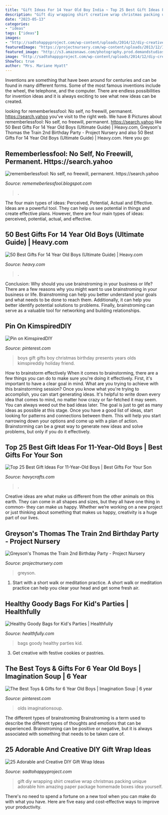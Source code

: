 ```yaml
---
title: "Gift Ideas For 14 Year Old Boy India ~ Top 25 Best Gift Ideas For 11-year-old Boys"
description: "Gift diy wrapping shirt creative wrap christmas packing unique adorable him amazing paper package homemade boxes idea yourself"
date: "2023-05-13"
categories:
- "ideas"
tags: ["ideas"]
images:
- "http://sadtohappyproject.com/wp-content/uploads/2014/12/diy-creative-gift-wrapping-ideas-With-shirt-for-him-boyfrind.jpg"
featuredImage: "https://projectnursery.com/wp-content/uploads/2013/12/IMG_6543-348x465.jpg"
featured_image: "http://s3.amazonaws.com/photography.prod.demandstudios.com/b8c338bc-de33-43cc-b821-f6e8ada6aa6a.jpg"
image: "http://sadtohappyproject.com/wp-content/uploads/2014/12/diy-creative-gift-wrapping-ideas-With-shirt-for-him-boyfrind.jpg"
ShowToc: true
author: "Mrs. Mariane Hyatt"
---
```



Inventions are something that have been around for centuries and can be found in many different forms. Some of the most famous inventions include the wheel, the telephone, and the computer. There are endless possibilities for invention ideas and it is always exciting to see what new ideas can be created.

	

		
looking for rememberlessfool: No self, no freewill, permanent. https://search.yahoo you've visit to the right web. We have 8 Pictures about rememberlessfool: No self, no freewill, permanent. https://search.yahoo like 50 Best Gifts For 14 Year Old Boys (Ultimate Guide) | Heavy.com, Greyson&#039;s Thomas the Train 2nd Birthday Party - Project Nursery and also 50 Best Gifts For 14 Year Old Boys (Ultimate Guide) | Heavy.com. Here you go:
		
    
## Rememberlessfool: No Self, No Freewill, Permanent. Https://search.yahoo

<img loading=lazy src="https://1.bp.blogspot.com/-XSVkSZ36TCw/X06aOPZPFwI/AAAAAAAAfw8/VruBnVIg5Xs5KVgDTx939aNpCEjREo-4gCLcBGAsYHQ/s1600/Untitled2058.png" onerror="this.onerror=null;this.src='https://tse4.mm.bing.net/th?id=OIP.J_bl9ZPAsweFyEEkCpEe9QHaEK&amp;pid=15.1';" alt="rememberlessfool: No self, no freewill, permanent. https://search.yahoo">

_Source: rememeberlessfool.blogspot.com_

>. 

	

The four main types of ideas: Perceived, Potential, Actual and Effective.
Ideas are a powerful tool. They can help us see potential in things and create effective plans. However, there are four main types of ideas: perceived, potential, actual, and effective.

    
## 50 Best Gifts For 14 Year Old Boys (Ultimate Guide) | Heavy.com

<img loading=lazy src="https://heavy.com/wp-content/uploads/2020/09/gifts-for-14-year-old-boys.jpg%3fquality%3d65%26strip%3dall%26w%3d780" onerror="this.onerror=null;this.src='https://tse2.mm.bing.net/th?id=OIP.AdO0antVdS7r1wU3vFFZTQHaE8&amp;pid=15.1';" alt="50 Best Gifts For 14 Year Old Boys (Ultimate Guide) | Heavy.com">

_Source: heavy.com_

>. 

	

Conclusion: Why should you use brainstroming in your business or life?
There are a few reasons why you might want to use brainstroming in your business or life. Brainstroming can help you better understand your goals and what needs to be done to reach them. Additionally, it can help you better identify potential solutions to problems. Finally, brainstroming can serve as a valuable tool for networking and building relationships.

    
## Pin On KimspiredDIY

<img loading=lazy src="https://i.pinimg.com/736x/c7/9f/b9/c79fb9d83d0333139031646e8e4fa11c.jpg" onerror="this.onerror=null;this.src='https://tse4.mm.bing.net/th?id=OIP.y_8NuA1uooaSiOhffkmgmwHaPG&amp;pid=15.1';" alt="Pin on KimspiredDIY">

_Source: pinterest.com_

>boys gift gifts boy christmas birthday presents years olds kimspireddiy holiday friend. 

	

How to brainstorm effectively
When it comes to brainstorming, there are a few things you can do to make sure you're doing it effectively. First, it's important to have a clear goal in mind. What are you trying to achieve with this brainstorming session? Once you know what you're trying to accomplish, you can start generating ideas. It's helpful to write down every idea that comes to mind, no matter how crazy or far-fetched it may seem. You can always weed out the bad ideas later. The goal is just to get as many ideas as possible at this stage. Once you have a good list of ideas, start looking for patterns and connections between them. This will help you start narrowing down your options and come up with a plan of action. Brainstorming can be a great way to generate new ideas and solve problems, but only if you do it effectively.

    
## Top 25 Best Gift Ideas For 11-Year-Old Boys | Best Gifts For Your Son

<img loading=lazy src="https://havycrafts.com/wp-content/uploads/2020/04/2-3.jpg" onerror="this.onerror=null;this.src='https://tse2.mm.bing.net/th?id=OIP.TADcXRVaHDv_8rduDzf2cAHaLH&amp;pid=15.1';" alt="Top 25 Best Gift Ideas For 11-Year-Old Boys | Best Gifts For Your Son">

_Source: havycrafts.com_

>. 

	

Creative ideas are what make us different from the other animals on this earth. They can come in all shapes and sizes, but they all have one thing in common- they can make us happy. Whether we’re working on a new project or just thinking about something that makes us happy, creativity is a huge part of our lives.

    
## Greyson&#039;s Thomas The Train 2nd Birthday Party - Project Nursery

<img loading=lazy src="https://projectnursery.com/wp-content/uploads/2013/12/IMG_6543-348x465.jpg" onerror="this.onerror=null;this.src='https://tse2.mm.bing.net/th?id=OIP.5LpVaGeZCAW-cl5JYGae_gAAAA&amp;pid=15.1';" alt="Greyson&#039;s Thomas the Train 2nd Birthday Party - Project Nursery">

_Source: projectnursery.com_

>greyson. 

	

1. Start with a short walk or meditation practice. A short walk or meditation practice can help you clear your head and get some fresh air.

    
## Healthy Goody Bags For Kid&#039;s Parties | Healthfully

<img loading=lazy src="http://s3.amazonaws.com/photography.prod.demandstudios.com/b8c338bc-de33-43cc-b821-f6e8ada6aa6a.jpg" onerror="this.onerror=null;this.src='https://tse4.mm.bing.net/th?id=OIP.CMHNrNp9SQRqCPN8scPUBAHaE8&amp;pid=15.1';" alt="Healthy Goody Bags for Kid&#039;s Parties | Healthfully">

_Source: healthfully.com_

>bags goody healthy parties kid. 

	

3. Get creative with festive cookies or pastries.

    
## The Best Toys &amp; Gifts For 6 Year Old Boys | Imagination Soup | 6 Year

<img loading=lazy src="https://i.pinimg.com/736x/52/75/52/5275529ab83b5e43beb6d6fc937623ed.jpg" onerror="this.onerror=null;this.src='https://tse1.mm.bing.net/th?id=OIP.20rUdMBSmD3mszpmQt4CAgHaKz&amp;pid=15.1';" alt="The Best Toys &amp; Gifts for 6 Year Old Boys | Imagination Soup | 6 year">

_Source: pinterest.com_

>olds imaginationsoup. 

	

The different types of brainstroming
Brainstroming is a term used to describe the different types of thoughts and emotions that can be experienced. Brainstroming can be positive or negative, but it is always associated with something that needs to be taken care of.

    
## 25 Adorable And Creative DIY Gift Wrap Ideas

<img loading=lazy src="http://sadtohappyproject.com/wp-content/uploads/2014/12/diy-creative-gift-wrapping-ideas-With-shirt-for-him-boyfrind.jpg" onerror="this.onerror=null;this.src='https://tse4.mm.bing.net/th?id=OIP.HyXpRDNBqnLhvmTa5WWcNQHaLL&amp;pid=15.1';" alt="25 Adorable and Creative DIY Gift Wrap Ideas">

_Source: sadtohappyproject.com_

>gift diy wrapping shirt creative wrap christmas packing unique adorable him amazing paper package homemade boxes idea yourself. 

	

There's no need to spend a fortune on a new tool when you can make do with what you have. Here are five easy and cost-effective ways to improve your productivity.

